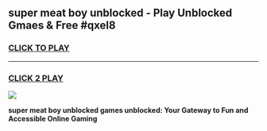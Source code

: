 
## super meat boy unblocked - Play Unblocked Gmaes & Free #qxel8
<h3>
<a href="https://news.freeplayer.one?title=super_meat_boy_unblocked&ref=24F">CLICK TO PLAY</a></h3>
<hr>

<h3>
<a href="https://news.freeplayer.one?title=super_meat_boy_unblocked&ref=24F">CLICK 2 PLAY</a>
  
</h3>

<a href="https://news.freeplayer.one?title=super_meat_boy_unblocked&ref=24F/"><img src="https://clearcache.store/games.png"></a>


**super meat boy unblocked games unblocked: Your Gateway to Fun and Accessible Online Gaming**
